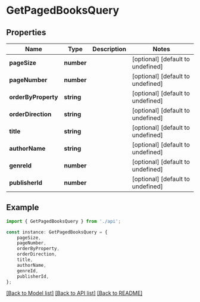 # GetPagedBooksQuery


## Properties

Name | Type | Description | Notes
------------ | ------------- | ------------- | -------------
**pageSize** | **number** |  | [optional] [default to undefined]
**pageNumber** | **number** |  | [optional] [default to undefined]
**orderByProperty** | **string** |  | [optional] [default to undefined]
**orderDirection** | **string** |  | [optional] [default to undefined]
**title** | **string** |  | [optional] [default to undefined]
**authorName** | **string** |  | [optional] [default to undefined]
**genreId** | **number** |  | [optional] [default to undefined]
**publisherId** | **number** |  | [optional] [default to undefined]

## Example

```typescript
import { GetPagedBooksQuery } from './api';

const instance: GetPagedBooksQuery = {
    pageSize,
    pageNumber,
    orderByProperty,
    orderDirection,
    title,
    authorName,
    genreId,
    publisherId,
};
```

[[Back to Model list]](../README.md#documentation-for-models) [[Back to API list]](../README.md#documentation-for-api-endpoints) [[Back to README]](../README.md)
